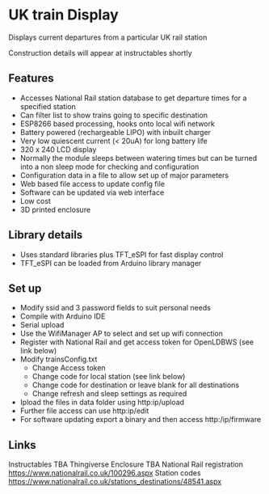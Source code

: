 # UK train Display
Displays current departures from a particular UK rail station

Construction details will appear at instructables shortly

## Features
- Accesses National Rail station database to get departure times for a specified station
- Can filter list to show trains going to specific destination
- ESP8266 based processing, hooks onto local wifi network
- Battery powered (rechargeable LIPO) with inbuilt charger
- Very low quiescent current (< 20uA) for long battery life
- 320 x 240 LCD display
- Normally the module sleeps between watering times but can be turned into a non sleep mode for checking and configuration
- Configuration data in a file to allow set up of major parameters
- Web based file access to update config file
- Software can be updated via web interface
- Low cost
- 3D printed enclosure

## Library details
- Uses standard libraries plus TFT_eSPI for fast display control
- TFT_eSPI can be loaded from Arduino library manager

## Set up
- Modify ssid and 3 password fields to suit personal needs
- Compile with Arduino IDE
- Serial upload
- Use the WifiManager AP to select and set up wifi connection
- Register with National Rail and get access token for OpenLDBWS (see link below)
- Modify trainsConfig.txt
	- Change Access token
	- Change code for local station (see link below)
	- Change code for destination or leave blank for all destinations
	- Change refresh and sleep settings as required
- Ipload the files in data folder using http:ip/upload
- Further file access can use http:ip/edit
- For software updating export a binary and then access http:/ip/firmware

## Links
Instructables TBA
Thingiverse Enclosure TBA
National Rail registration https://www.nationalrail.co.uk/100296.aspx
Station codes https://www.nationalrail.co.uk/stations_destinations/48541.aspx


